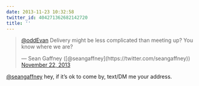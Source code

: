```yaml
---
date: 2013-11-23 10:32:58
twitter_id: 404271362682142720
title: ''
---
```


<blockquote class="twitter-tweet"><p lang="en" dir="ltr"><a href="https://twitter.com/oddEvan?ref_src=twsrc%5Etfw">@oddEvan</a> Delivery might be less complicated than meeting up? You know where we are?</p>&mdash; Sean Gaffney ([@seangaffney](https://twitter.com/seangaffney)) <a href="https://twitter.com/seangaffney/status/404001770567114752?ref_src=twsrc%5Etfw">November 22, 2013</a></blockquote>
<script async src="https://platform.twitter.com/widgets.js" charset="utf-8"></script>

[@seangaffney](https://twitter.com/seangaffney) hey, if it’s ok to come by, text/DM me your address.
